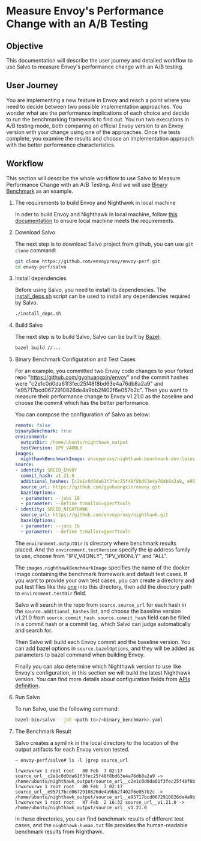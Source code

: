 # Measure Envoy's Performance Change with an A/B Testing

## Objective 

This documentation will describe the user journey and detailed workflow to use Salvo to measure Envoy's performance change with an A/B testing.

## User Journey

You are implementing a new feature in Envoy and reach a point where you need to decide between two possible implementation approaches. You wonder what are the performance implications of each choice and decide to run the benchmarking framework to find out. You run two executions in A/B testing mode, both comparing an official Envoy version to an Envoy version with your change using one of the approaches. Once the tests complete, you examine the results and choose an implementation approach with the better performance characteristics.

## Workflow

This section will describe the whole workflow to use Salvo to Measure Performance Change with an A/B Testing. And we will use [Binary Benchmark](./README.md#binary-benchmark) as an example.

1. The requirements to build Envoy and Nighthawk in local machine

    In oder to build Envoy and Nighthawk in local machine, follow [this documentation](https://www.envoyproxy.io/docs/envoy/latest/start/building.html#linux-mac-target-requirements) to ensure local machine meets the requirements. 

2. Download Salvo

    The next step is to download Salvo project from github, you can use `git clone` command:

    ```bash
    git clone https://github.com/envoyproxy/envoy-perf.git
    cd envoy-perf/salvo
    ```

3. Install dependencies 

    Before using Salvo, you need to install its dependencies. The [install_deps.sh](./install_deps.sh) script can be used to install any dependencies required by Salvo. 

    ```bash
    ./install_deps.sh
    ```

4. Build Salvo

    The next step is to build Salvo, Salvo can be built by [Bazel](https://docs.bazel.build/versions/main/install-ubuntu.html):

    ```bash
    bazel build //...
    ```

5. Binary Benchmark Configuration and Test Cases
    
    For an example, you committed two Envoy code changes to your forked repo "https://github.com/gyohuangxin/envoy" and the commit hashes were "c2e1c0d0da61f3fec25f48f8bd63e4a76db8a2a9" and "e95717bcd0672910826de4a9bb2f402f6e057b2c". Then you want to measure their performance change to Envoy v1.21.0 as the baseline and choose the commit which has the better performance. 
    
    You can compose the configuration of Salvo as below:

    ```yaml
    remote: false
    binaryBenchmark: true
    environment:
      outputDir: /home/ubuntu/nighthawk_output
      testVersion: IPV_V4ONLY
    images:
      nighthawkBenchmarkImage: envoyproxy/nighthawk-benchmark-dev:latest
    source:
    - identity: SRCID_ENVOY
      commit_hash: v1.21.0
      additional_hashes: [c2e1c0d0da61f3fec25f48f8bd63e4a76db8a2a9, e95717bcd0672910826de4a9bb2f402f6e057b2c]
      source_url: https://github.com/gyohuangxin/envoy.git
      bazelOptions:
      - parameter: --jobs 16
      - parameter: --define tcmalloc=gperftools
    - identity: SRCID_NIGHTHAWK
      source_url: https://github.com/envoyproxy/nighthawk.git
      bazelOptions:
      - parameter: --jobs 16
      - parameter: --define tcmalloc=gperftools
    ```

    The `environment.outputDir` is directory where benchmark results placed. And the `environment.testVersion` specify the ip address family to use, choose from "IPV_V4ONLY", "IPV_V6ONLY" and "ALL".

    The `images.nighthawkBenchmarkImage` specifies the name of the docker image containing the benchmark framework and default test cases. If you want to provide your own test cases, you can create a directory and put test files like this [one](https://github.com/envoyproxy/nighthawk/blob/main/benchmarks/test/test_discovery.py) into this directory, then add the directory path to `environment.testDir` field.


    Salvo will search in the repo from `source.source_url` for each hash in the `source.additional_hashes` list, and choose the baseline version v1.21.0 from `source.commit_hash`. `source.commit_hash` field can be filled in a commit hash or a commit tag, which Salvo can judge automatically and search for.

    Then Salvo will build each Envoy commit and the baseline version. You can add bazel options in `source.bazelOptions`, and they will be added as parameters to bazel command when building Envoy.  

    Finally you can also determine which Nighthawk version to use like Envoy's configuration, in this section we will build the latest Nighthawk version. You can find more details about configuration fields from [APIs definition](./api). 

6. Run Salvo

    To run Salvo, use the following command:

    ```bash
    bazel-bin/salvo --job <path to>/<binary_benchmark>.yaml
    ```

7. The Benchmark Result 

    Salvo creates a symlink in the local directory to the location of the output artifacts for each Envoy version tested.

    ```
    ~ envoy-perf/salvo# ls -l |grep source_url

    lrwxrwxrwx 1 root root   80 Feb  7 02:17 source_url__c2e1c0d0da61f3fec25f48f8bd63e4a76db8a2a9 -> /home/ubuntu/nighthawk_output/source_url__c2e1c0d0da61f3fec25f48f8bd63e4a76db8a2a9
    lrwxrwxrwx 1 root root   80 Feb  7 02:17 source_url__e95717bcd0672910826de4a9bb2f402f6e057b2c -> /home/ubuntu/nighthawk_output/source_url__e95717bcd0672910826de4a9bb2f402f6e057b2c
    lrwxrwxrwx 1 root root   47 Feb  2 16:32 source_url__v1.21.0 -> /home/ubuntu/nighthawk_output/source_url__v1.21.0
    ```

    In these directories, you can find benchmark results of different test cases, and the `nighthawk-human.txt` file provides the human-readable benchmark results from Nighthawk.  
